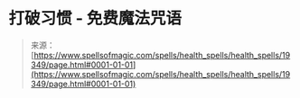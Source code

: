 <!--yml

category: 未分类

date: 2024-06-12 19:01:14

-->

# 打破习惯 - 免费魔法咒语

> 来源：[https://www.spellsofmagic.com/spells/health_spells/health_spells/19349/page.html#0001-01-01](https://www.spellsofmagic.com/spells/health_spells/health_spells/19349/page.html#0001-01-01)
